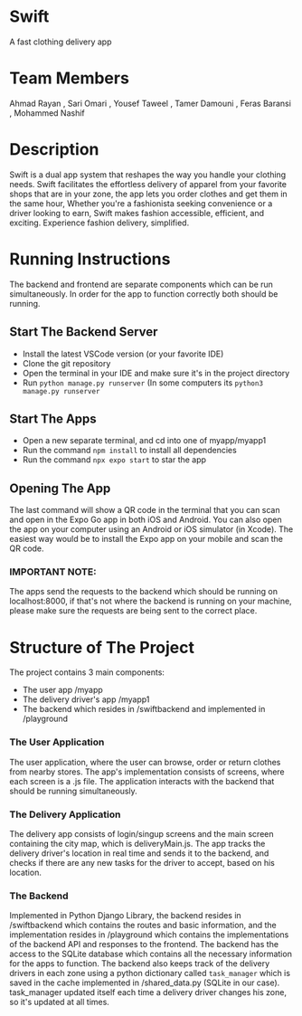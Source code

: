 # Swift
A fast clothing delivery app

# Team Members
Ahmad Rayan , Sari Omari , Yousef Taweel , Tamer Damouni , Feras Baransi , Mohammed Nashif

# Description
Swift is a dual app system that reshapes the way you handle your clothing needs. Swift facilitates the effortless delivery of apparel from your favorite shops that are in your zone, the app lets you order clothes and get them in the same hour, Whether you're a fashionista seeking convenience or a driver looking to earn, Swift makes fashion accessible, efficient, and exciting. Experience fashion delivery, simplified.

# Running Instructions
The backend and frontend are separate components which can be run simultaneously. In order for the app to function correctly both should be running.
## Start The Backend Server
- Install the latest VSCode version (or your favorite IDE)
- Clone the git repository
- Open the terminal in your IDE and make sure it's in the project directory
- Run `python manage.py runserver` (In some computers its `python3 manage.py runserver`

## Start The Apps
- Open a new separate terminal, and cd into one of myapp/myapp1
- Run the command `npm install` to install all dependencies
- Run the command `npx expo start` to star the app

## Opening The App
The last command will show a QR code in the terminal that you can scan and open in the Expo Go app in both iOS and Android.
You can also open the app on your computer using an Android or iOS simulator (in Xcode).
The easiest way would be to install the Expo app on your mobile and scan the QR code.
### IMPORTANT NOTE:
The apps send the requests to the backend which should be running on localhost:8000, if that's not where the backend is running on your machine, please make sure the requests are being sent to the correct place.

# Structure of The Project
The project contains 3 main components: 
- The user app /myapp
- The delivery driver's app /myapp1
- The backend which resides in /swiftbackend and implemented in /playground
  
### The User Application
The user application, where the user can browse, order or return clothes from nearby stores. The app's implementation consists of screens, where each screen is a .js file. The application interacts with the backend that should be running simultaneously.

### The Delivery Application
The delivery app consists of login/singup screens and the main screen containing the city map, which is deliveryMain.js. The app tracks the delivery driver's location in real time and sends it to the backend, and checks if there are any new tasks for the driver to accept, based on his location.

### The Backend
Implemented in Python Django Library, the backend resides in /swiftbackend which contains the routes and basic information, and the implementation resides in /playground which contains the implementations of the backend API and responses to the frontend.
The backend has the access to the SQLite database which contains all the necessary information for the apps to function. The backend also keeps track of the delivery drivers in each zone using a python dictionary called `task_manager` which is saved in the cache implemented in /shared_data.py (SQLite in our case). task_manager updated itself each time a delivery driver changes his zone, so it's updated at all times.
